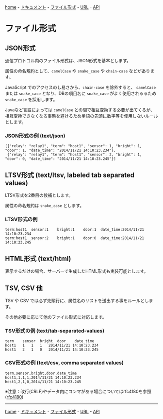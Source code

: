 [home](../README.md#readme) -
[ドキュメント](index-jp.md#readme) -
[ファイル形式](format-jp.md#readme) -
[URL](url-jp.md#readme) -
[API](api-jp.md#readme)

# ファイル形式

## JSON形式

通信プロトコル内のファイル形式は、JSON形式を基本とします。

属性の命名規約として、`camelCase` や `snake_case` や `chain-case` などがあります。

JavaScript でのアクセスのし易さから、`chain-case` を除外すると、
`camelCase` または `snake_case` となり、DBの項目名に `snake_case` がよく使用されるるため
`snake_case` を採用します。

Javaなど言語によっては `camelCase` との間で相互変換する必要が出てくるが、
相互変換できなくなる事態を避けるため単語の先頭に数字等を使用しないルールとします。

### JSON形式の例 (text/json)

```
[{"relay": "relay1", "term": "host1", "sensor": 1, "bright": 1, "door": 1, "date_time": "2014/11/21 14:10:23.234"},
 {"relay": "relay1", "term": "host1", "sensor": 2, "bright": 1, "door": 0, "date_time": "2014/11/21 14:10:23.245"}]
```

## LTSV形式 (text/ltsv, labeled tab separated values)

LTSV形式を2番目の候補とします。

属性の命名規約は `snake_case` とします。

### LTSV形式の例

```
term:host1	sensor:1	bright:1	door:1	date_time:2014/11/21 14:10:23.234
term:host1	sensor:2	bright:1	door:0	date_time:2014/11/21 14:10:23.245
```

## HTML形式 (text/html)

表示するだけの場合、サーバーで生成したHTML形式も実装可能とします。

## TSV, CSV 他

TSV や CSV では必ず先頭行に、属性名のリストを送出する事をルールとします。

その他必要に応じて他のファイル形式に対応します。

### TSV形式の例 (text/tab-separated-values)

```
term	sensor	bright	door	date_time
host1	1	1	1	2014/11/21 14:10:23.234
host1	2	1	0	2014/11/21 14:10:23.245
```

### CSV形式の例 (text/csv, comma separated values)

```
term,sensor,bright,door,date_time
host1,1,1,1,2014/11/21 14:10:23.234
host1,2,1,0,2014/11/21 14:10:23.245
```

※注意：改行(CRLF)やデータ内にコンマがある場合についてはrfc4180を参照
([rfc4180](http://www.kasai.fm/wiki/rfc4180jp))

- - -

[home](../readme-jp.md#readme) -
[ドキュメント](index-jp.md#readme) -
[ファイル形式](format-jp.md#readme) -
[URL](url-jp.md#readme) -
[API](api-jp.md#readme)
